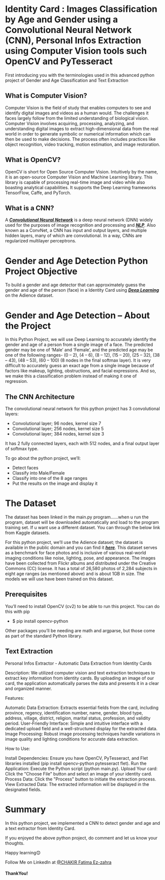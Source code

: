 # Identity Card : Images Classification by Age and Gender using a Convolutional Neural Network (CNN), Personal Infos Extraction using Computer Vision tools such OpenCV and PyTesseract

First introducing you with the terminologies used in this advanced python project of Gender and Age Classification and Text Extraction 

## What is Computer Vision?

Computer Vision is the field of study that enables computers to see and identify digital images and videos as a human would. The challenges it faces largely follow from the limited understanding of biological vision. Computer Vision involves acquiring, processing, analyzing, and understanding digital images to extract high-dimensional data from the real world in order to generate symbolic or numerical information which can then be used to make decisions. The process often includes practices like object recognition, video tracking, motion estimation, and image restoration.

## What is OpenCV?

OpenCV is short for Open Source Computer Vision. Intuitively by the name, it is an open-source Computer Vision and Machine Learning library. This library is capable of processing real-time image and video while also boasting analytical capabilities. It supports the Deep Learning frameworks TensorFlow, Caffe, and PyTorch.

## What is a CNN?

<p>A <em><strong><a href="https://data-flair.training/blogs/convolutional-neural-networks/">Convolutional Neural Network</a></strong></em> is a deep neural network (DNN) widely used for the purposes of image recognition and processing and <em><strong><a href="https://data-flair.training/blogs/nlp-natural-language-processing/">NLP</a></strong></em>. Also known as a ConvNet, a CNN has input and output layers, and multiple hidden layers, many of which are convolutional. In a way, CNNs are regularized multilayer perceptrons.</p>

# Gender and Age Detection Python Project Objective

<p>To build a gender and age detector that can approximately guess the gender and age of the person (face) in a Identity Card using <a href="https://data-flair.training/blogs/deep-learning/"><em><strong>Deep Learning</strong></em></a> on the Adience dataset.</p>

# Gender and Age Detection – About the Project

<p>In this Python Project, we will use Deep Learning to accurately identify the gender and age of a person from a single image of a face. The predicted gender may be one of ‘Male’ and ‘Female’, and the predicted age may be one of the following ranges- (0 – 2), (4 – 6), (8 – 12), (15 – 20), (25 – 32), (38 – 43), (48 – 53), (60 – 100) (8 nodes in the final softmax layer). It is very difficult to accurately guess an exact age from a single image because of factors like makeup, lighting, obstructions, and facial expressions. And so, we make this a classification problem instead of making it one of regression.</p>

## The CNN Architecture

The convolutional neural network for this python project has 3 convolutional layers:

<ul><li>Convolutional layer; 96 nodes, kernel size 7</li><li>Convolutional layer; 256 nodes, kernel size 5</li><li>Convolutional layer; 384 nodes, kernel size 3</li></ul>

It has 2 fully connected layers, each with 512 nodes, and a final output layer of softmax type.

To go about the python project, we’ll:

<ul><li>Detect faces</li><li>Classify into Male/Female</li><li>Classify into one of the 8 age ranges</li><li>Put the results on the image and display it</li></ul>

# The Dataset

The dataset has been linked in the main.py program......when u run the program, dataset will be downloaded automatically and load to the program training set. If u want use a different dataset. You can through the below link from Kaggle datasets.

<p>For this python project, we’ll use the Adience dataset; the dataset is available in the public domain and you can find it <em><strong><a href="https://www.kaggle.com/ttungl/adience-benchmark-gender-and-age-classification" onclick="javascript:window.open('https://www.kaggle.com/ttungl/adience-benchmark-gender-and-age-classification'); return false;">here</a></strong></em>. This dataset serves as a benchmark for face photos and is inclusive of various real-world imaging conditions like noise, lighting, pose, and appearance. The images have been collected from Flickr albums and distributed under the Creative Commons (CC) license. It has a total of 26,580 photos of 2,284 subjects in eight age ranges (as mentioned above) and is about 1GB in size. The models we will use have been trained on this dataset.</p>

## Prerequisites

You’ll need to install OpenCV (cv2) to be able to run this project. You can do this with pip

   * $ pip install opencv-python
   
Other packages you’ll be needing are math and argparse, but those come as part of the standard Python library.

## Text Extraction 
Personal Infos Extractor - Automatic Data Extraction from Identity Cards

Description:
We utilized computer vision and text extraction techniques to extract key information from identity cards. By uploading an image of our card, the application automatically parses the data and presents it in a clear and organized manner.

Features:

Automatic Data Extraction: Extracts essential fields from the card, including province, regency, identification number, name, gender, blood type, address, village, district, religion, marital status, profession, and validity period.
User-Friendly Interface: Simple and intuitive interface with a dedicated upload field and a well-structured display for the extracted data.
Image Processing: Robust image processing techniques handle variations in image quality and lighting conditions for accurate data extraction.

How to Use:

Install Dependencies: Ensure you have OpenCV, PyTesseract, and Flet libraries installed (pip install opencv-python pytesseract flet).
Run the Application: Execute the Python script (python main.py).
Upload Your card: Click the "Choose File" button and select an image of your identity card.
Process Data: Click the "Process" button to initiate the extraction process.
View Extracted Data: The extracted information will be displayed in the designated fields.


# Summary

In this python project, we implemented a CNN to detect gender and age and a text extractor from Identity Card.

If you enjoyed the above python project, do comment and let us know your thoughts.

Happy learning😊

Follow Me on LinkedIn at <a href = "https://www.linkedin.com/in/chakir-fatima-ez-zahra/">@CHAKIR Fatima Ez-zahra</a>

#### ThankYou!

